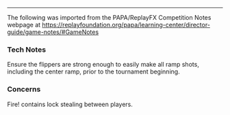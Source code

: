 ***
The following was imported from the PAPA/ReplayFX Competition Notes webpage at https://replayfoundation.org/papa/learning-center/director-guide/game-notes/#GameNotes

### Tech Notes
            
Ensure the flippers are strong enough to easily make all ramp shots, including the center ramp, prior to the tournament beginning.

### Concerns
            
Fire! contains lock stealing between players.